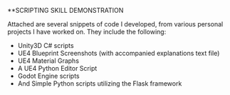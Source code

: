 **SCRIPTING SKILL DEMONSTRATION

Attached are several snippets of code I developed, from various personal projects I have worked on. They include the following:

 * Unity3D C# scripts
 * UE4 Blueprint Screenshots (with accompanied explanations text file)
 * UE4 Material Graphs
 * A UE4 Python Editor Script
 * Godot Engine scripts
 * And Simple Python scripts utilizing the Flask framework